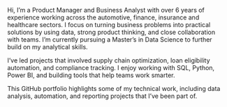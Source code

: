 Hi, I’m a Product Manager and Business Analyst with over 6 years of experience working across the automotive, finance, insurance and healthcare sectors. I focus on turning business problems into practical solutions by using data, strong product thinking, and close collaboration with teams. I’m currently pursuing a Master’s in Data Science to further build on my analytical skills.

I’ve led projects that involved supply chain optimization, loan eligibility automation, and compliance tracking. I enjoy working with SQL, Python, Power BI, and building tools that help teams work smarter.

This GitHub portfolio highlights some of my technical work, including data analysis, automation, and reporting projects that I’ve been part of.

